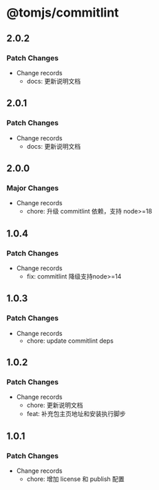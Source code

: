 # @tomjs/commitlint

## 2.0.2

### Patch Changes

- Change records
  - docs: 更新说明文档

## 2.0.1

### Patch Changes

- Change records
  - docs: 更新说明文档

## 2.0.0

### Major Changes

- Change records
  - chore: 升级 commitlint 依赖，支持 node>=18

## 1.0.4

### Patch Changes

- Change records
  - fix: commitlint 降级支持node>=14

## 1.0.3

### Patch Changes

- Change records
  - chore: update commitlint deps

## 1.0.2

### Patch Changes

- Change records
  - chore: 更新说明文档
  - feat: 补充包主页地址和安装执行脚步

## 1.0.1

### Patch Changes

- Change records
  - chore: 增加 license 和 publish 配置
